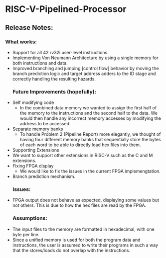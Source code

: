 # RISC-V-Pipelined-Processor

## Release Notes:
  ### What works:
* Support for all 42 rv32i user-level instructions.
* Implementing Von Neumann Architecture by using a single memory for both instructions and data.
* Improved branching and jumping [control flow] behavior by moving the branch prediction logic and target address adders to the ID stage and correctly handling the resulting hazards.
  ### Future Improvements (hopefully):
* Self modifying code
  * In the combined data memory we wanted to assign the first half of the memory to
the instructions and the second half to the data. We would then handle any
incorrect memory accesses by modifying the address to be accessed.
* Separate memory banks
  * To handle Problem 2 (Pipeline Report) more elegantly, we thought of having four different memory
banks that sequentially store the bytes of each word to be able to directly load hex
files into them.
* Supporting Extensions
 * We want to support other extensions in RISC-V such as the C and M extensions.
* Fixing FPGA display
  * We would like to fix the issues in the current FPGA implemengtation.
* Branch prediction mechanism.
  ### Issues:
* FPGA output does not behave as expected, displaying some values but not others. This is due to how the hex files are read by the FPGA.
  ### Assumptions:
* The input files to the memory are formatted in hexadecimal, with one byte per line.
* Since a unified memory is used for both the program data and instructions, the user is assumed to write their programs in such a way that the stores/loads do not overlap with the instructions.

